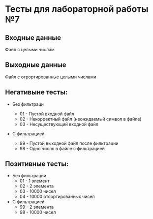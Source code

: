 # Тесты для лабораторной работы №7

## Входные данные

Файл с целыми числам

## Выходные данные

Файл с отрортированные целыми числами

## Негативыне тесты:

- Без фильтраци
  - 01 - Пустой входной файл
  - 02 - Некорректный файл (неожидаемый символ в файле)
  - 03 - Несуществующий входной файл

- С фильтрацией
  - 99 - Пустой выходной файл после фильтрации
  - 98 - Одно число в файле с фильтрацией

## Позитивные тесты:

- Без фильтрации
  - 01 - 1 элемент 
  - 02 - 2 элемента
  - 03 - 10000 чисел
  - 04 - 10000 отсортированных чисел
- С фильтрацией
  - 99 - 2 элемента
  - 98 - 10000 чисел
